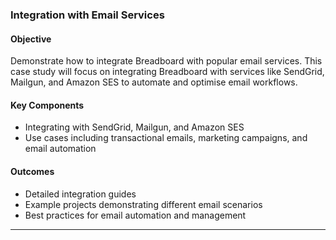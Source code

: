 ### Integration with Email Services

#### Objective

Demonstrate how to integrate Breadboard with popular email services. This case study will focus on integrating Breadboard with services like SendGrid, Mailgun, and Amazon SES to automate and optimise email workflows.

#### Key Components

- Integrating with SendGrid, Mailgun, and Amazon SES
- Use cases including transactional emails, marketing campaigns, and email automation

#### Outcomes

- Detailed integration guides
- Example projects demonstrating different email scenarios
- Best practices for email automation and management

---